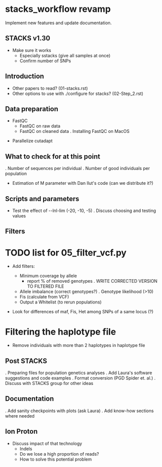 # stacks_workflow revamp

Implement new features and update documentation.

## STACKS v1.30
* Make sure it works
  - Especially sstacks (give all samples at once)
  - Confirm number of SNPs

## Introduction
- Other papers to read? (01-stacks.rst)
- Other options to use with ./configure for stacks? (02-Step_2.rst)

## Data preparation
- FastQC
  - FastQC on raw data
  - FastQC on cleaned data
  . Installing FastQC on MacOS
* Parallelize cutadapt

## What to check for at this point
. Number of sequences per individual
. Number of good individuals per population
* Estimation of M parameter with Dan Ilut's code (can we distribute it?)

## Scripts and parameters
* Test the effect of --lnl-lim (-20, -10, -5)
. Discuss choosing and testing values

## Filters
# TODO list for 05_filter_vcf.py
- Add filters:
  - Minimum coverage by allele
    - report % of removed genotypes
    . WRITE CORRECTED VERSION TO FILTERED FILE
  - Allele imbalance (correct genotypes?)
  . Genotype likelihood (>10)
  * Fis (calculate from VCF)
  * Output a Whitelist (to rerun populations)

- Look for differences of maf, Fis, Het among SNPs of a same locus (?)

# Filtering the haplotype file
- Remove individuals with more than 2 haplotypes in haplotype file


## Post STACKS
. Preparing files for population genetics analyses
. Add Laura's software suggestions and code examples
. Format conversion (PGD Spider et. al.)
. Discuss with STACKS group for other ideas

## Documentation
. Add sanity checkpoints with plots (ask Laura)
. Add know-how sections where needed

## Ion Proton
* Discuss impact of that technology
  - Indels
  - Do we lose a high proportion of reads?
  - How to solve this potential problem

